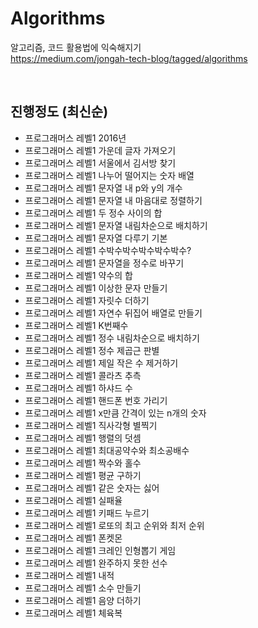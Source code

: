 # Algorithms

알고리즘, 코드 활용법에 익숙해지기  
https://medium.com/jongah-tech-blog/tagged/algorithms

<br/>

## 진행정도 (최신순)  

- 프로그래머스 레벨1 2016년
- 프로그래머스 레벨1 가운데 글자 가져오기
- 프로그래머스 레벨1 서울에서 김서방 찾기
- 프로그래머스 레벨1 나누어 떨어지는 숫자 배열
- 프로그래머스 레벨1 문자열 내 p와 y의 개수
- 프로그래머스 레벨1 문자열 내 마음대로 정렬하기
- 프로그래머스 레벨1 두 정수 사이의 합
- 프로그래머스 레벨1 문자열 내림차순으로 배치하기
- 프로그래머스 레벨1 문자열 다루기 기본
- 프로그래머스 레벨1 수박수박수박수박수박수?
- 프로그래머스 레벨1 문자열을 정수로 바꾸기
- 프로그래머스 레벨1 약수의 합
- 프로그래머스 레벨1 이상한 문자 만들기
- 프로그래머스 레벨1 자릿수 더하기
- 프로그래머스 레벨1 자연수 뒤집어 배열로 만들기
- 프로그래머스 레벨1 K번째수
- 프로그래머스 레벨1 정수 내림차순으로 배치하기
- 프로그래머스 레벨1 정수 제곱근 판별
- 프로그래머스 레벨1 제일 작은 수 제거하기
- 프로그래머스 레벨1 콜라츠 추측
- 프로그래머스 레벨1 하샤드 수
- 프로그래머스 레벨1 핸드폰 번호 가리기
- 프로그래머스 레벨1 x만큼 간격이 있는 n개의 숫자
- 프로그래머스 레벨1 직사각형 별찍기
- 프로그래머스 레벨1 행렬의 덧셈
- 프로그래머스 레벨1 최대공약수와 최소공배수  
- 프로그래머스 레벨1 짝수와 홀수
- 프로그래머스 레벨1 평균 구하기
- 프로그래머스 레벨1 같은 숫자는 싫어
- 프로그래머스 레벨1 실패율
- 프로그래머스 레벨1 키패드 누르기
- 프로그래머스 레벨1 로또의 최고 순위와 최저 순위
- 프로그래머스 레벨1 폰켓몬
- 프로그래머스 레벨1 크레인 인형뽑기 게임
- 프로그래머스 레벨1 완주하지 못한 선수
- 프로그래머스 레벨1 내적
- 프로그래머스 레벨1 소수 만들기  
- 프로그래머스 레벨1 음양 더하기
- 프로그래머스 레벨1 체육복
